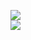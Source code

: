 [![](https://img.shields.io/badge/Made%20With-Github%20Spray-lightgrey.svg?style=for-the-badge&logo=github)](https://github.com/Annihil/github-spray#4704)  
[![](https://i.imgur.com/2DrTn0Z.gif)](https://github.com/Annihil/github-spray)